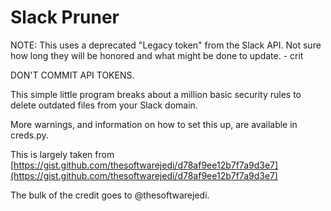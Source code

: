Slack Pruner
============================

NOTE: This uses a deprecated "Legacy token" from the Slack API. Not sure how long they will be honored and what might be done to update. - crit

DON'T COMMIT API TOKENS.

This simple little program breaks about a million basic security rules to delete outdated files from your Slack domain.

More warnings, and information on how to set this up, are available in creds.py.

This is largely taken from [https://gist.github.com/thesoftwarejedi/d78af9ee12b7f7a9d3e7](https://gist.github.com/thesoftwarejedi/d78af9ee12b7f7a9d3e7)

The bulk of the credit goes to @thesoftwarejedi.